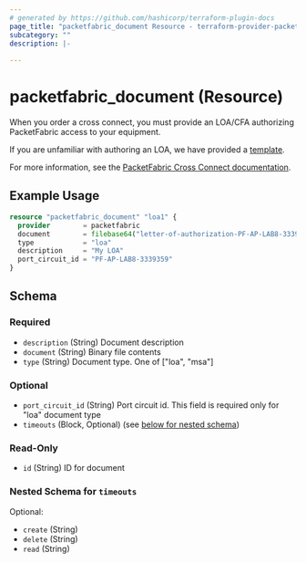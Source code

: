 ```yaml
---
# generated by https://github.com/hashicorp/terraform-plugin-docs
page_title: "packetfabric_document Resource - terraform-provider-packetfabric"
subcategory: ""
description: |-
  
---
```


# packetfabric_document (Resource)

When you order a cross connect, you must provide an LOA/CFA authorizing PacketFabric access to your equipment.

If you are unfamiliar with authoring an LOA, we have provided a [template](https://docs.packetfabric.com/docs/LOA_TEMPLATE.docx).

For more information, see the [PacketFabric Cross Connect documentation](https://docs.packetfabric.com/xconnect/outbound/order/).

## Example Usage

```terraform
resource "packetfabric_document" "loa1" {
  provider        = packetfabric
  document        = filebase64("letter-of-authorization-PF-AP-LAB8-3339359.pdf")
  type            = "loa"
  description     = "My LOA"
  port_circuit_id = "PF-AP-LAB8-3339359"
}
```

<!-- schema generated by tfplugindocs -->
## Schema

### Required

- `description` (String) Document description
- `document` (String) Binary file contents
- `type` (String) Document type. One of ["loa", "msa"]

### Optional

- `port_circuit_id` (String) Port circuit id. This field is required only for "loa" document type
- `timeouts` (Block, Optional) (see [below for nested schema](#nestedblock--timeouts))

### Read-Only

- `id` (String) ID for document

<a id="nestedblock--timeouts"></a>
### Nested Schema for `timeouts`

Optional:

- `create` (String)
- `delete` (String)
- `read` (String)



